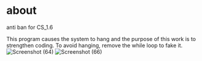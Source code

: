 # about 
 anti ban for CS_1.6

This program causes the system to hang and the purpose of this work is to strengthen coding. To avoid hanging, remove the while loop to fake it.
![Screenshot (64)](https://github.com/exinmood/-Fake-Hang/assets/119764986/f32c0ac8-5e3a-4572-a58b-6ebea68cb527)
![Screenshot (66)](https://github.com/exinmood/-Fake-Hang/assets/119764986/594e4a9e-d347-45d9-baf4-70b6b55155a7)
